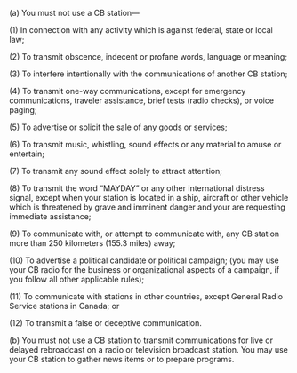 (a) You must not use a CB station—

(1) In connection with any activity which is against federal, state or local law;

(2) To transmit obscence, indecent or profane words, language or meaning;

(3) To interfere intentionally with the communications of another CB station;

(4) To transmit one-way communications, except for emergency communications, traveler assistance, brief tests (radio checks), or voice paging;

(5) To advertise or solicit the sale of any goods or services;

(6) To transmit music, whistling, sound effects or any material to amuse or entertain;

(7) To transmit any sound effect solely to attract attention;

(8) To transmit the word “MAYDAY” or any other international distress signal, except when your station is located in a ship, aircraft or other vehicle which is threatened by grave and imminent danger and your are requesting immediate assistance;

(9) To communicate with, or attempt to communicate with, any CB station more than 250 kilometers (155.3 miles) away;

(10) To advertise a political candidate or political campaign; (you may use your CB radio for the business or organizational aspects of a campaign, if you follow all other applicable rules);

(11) To communicate with stations in other countries, except General Radio Service stations in Canada; or

(12) To transmit a false or deceptive communication.

(b) You must not use a CB station to transmit communications for live or delayed rebroadcast on a radio or television broadcast station. You may use your CB station to gather news items or to prepare programs.

